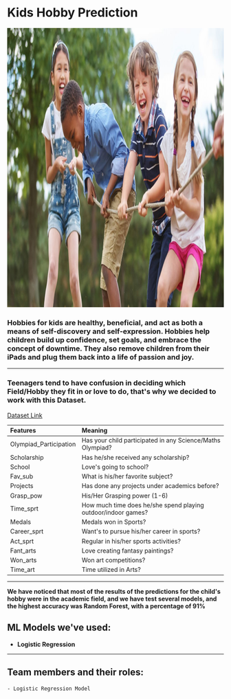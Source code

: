 # **Kids Hobby Prediction**

<img src="kids.jpg" width="1500" height="650" />

### **Hobbies for kids** are healthy, beneficial, and act as both a means of self-discovery and self-expression. Hobbies help children build up confidence, set goals, and embrace the concept of downtime. They also remove children from their iPads and plug them back into a life of passion and joy.

---

### Teenagers tend to have confusion in deciding which Field/Hobby they fit in or love to do, that's why we decided to work with this Dataset.
[Dataset Link](https://www.kaggle.com/datasets/abtabm/hobby-prediction-basic)

| Features  | Meaning|
|:----------|:-------|
| Olympiad_Participation    | Has your child participated in any Science/Maths Olympiad?|
| Scholarship | Has he/she received any scholarship?|
| School | Love's going to school?|
| Fav_sub | What is his/her favorite subject?|
| Projects | Has done any projects under academics before?|
| Grasp_pow | His/Her Grasping power (1-6)|
| Time_sprt | How much time does he/she spend playing outdoor/indoor games?|
| Medals | Medals won in Sports?|
| Career_sprt | Want's to pursue his/her career in sports?|
| Act_sprt | Regular in his/her sports activities?|
| Fant_arts | Love creating fantasy paintings?|
| Won_arts | Won art competitions?|
| Time_art | Time utilized in Arts?|

---

**We have noticed that most of the results of the predictions for the child's hobby were in the academic field, and we have test several models, and the highest accuracy was Random Forest, with a percentage of 91%**
## ML Models we've used:


- **Logistic Regression**

---

## Team members and their roles:

    - Logistic Regression Model

